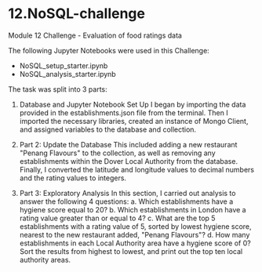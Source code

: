 # 12.NoSQL-challenge

Module 12 Challenge - Evaluation of food ratings data

The following Jupyter Notebooks were used in this Challenge:
- NoSQL_setup_starter.ipynb
- NoSQL_analysis_starter.ipynb

The task was split into 3 parts:
1. Database and Jupyter Notebook Set Up
I began by importing the data provided in the establishments.json file from the terminal. 
Then I imported the necessary libraries, created an instance of Mongo Client, and assigned variables to the database and collection. 

2. Part 2: Update the Database
This included adding a new restaurant "Penang Flavours" to the collection, as well as removing any establishments within the Dover Local Authority from the database.
Finally, I converted the latitude and longitude values to decimal numbers and the rating values to integers.

3. Part 3: Exploratory Analysis
In this section, I carried out analysis to answer the following 4 questions:
 a. Which establishments have a hygiene score equal to 20?
 b. Which establishments in London have a rating value greater than or equal to 4?
 c. What are the top 5 establishments with a rating value of 5, sorted by lowest hygiene score, nearest to the new restaurant added, "Penang Flavours"?
 d. How many establishments in each Local Authority area have a hygiene score of 0? Sort the results from highest to lowest, and print out the top ten local authority areas.


